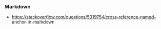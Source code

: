 ### Markdown
- https://stackoverflow.com/questions/5319754/cross-reference-named-anchor-in-markdown

